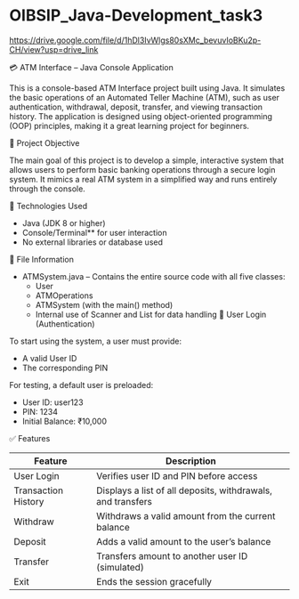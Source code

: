 # OIBSIP_Java-Development_task3

https://drive.google.com/file/d/1hDl3IvWlgs80sXMc_bevuvIoBKu2p-CH/view?usp=drive_link

 💳 ATM Interface – Java Console Application

This is a console-based ATM Interface project built using Java. It simulates the basic operations of an Automated Teller Machine (ATM), such as user authentication, withdrawal, deposit, transfer, and viewing transaction history. The application is designed using object-oriented programming (OOP) principles, making it a great learning project for beginners.

 🧠 Project Objective

The main goal of this project is to develop a simple, interactive system that allows users to perform basic banking operations through a secure login system. It mimics a real ATM system in a simplified way and runs entirely through the console.

🔧 Technologies Used

- Java (JDK 8 or higher)
- Console/Terminal** for user interaction
- No external libraries or database used

 📁 File Information

- ATMSystem.java – Contains the entire source code with all five classes:
  - User
  - ATMOperations
  - ATMSystem (with the main() method)
  - Internal use of Scanner and List for data handling
 🔐 User Login (Authentication)

To start using the system, a user must provide:
- A valid User ID
- The corresponding PIN

For testing, a default user is preloaded:

- User ID: user123
- PIN: 1234
- Initial Balance: ₹10,000

✅ Features

| Feature             | Description |
|---------------------|-------------|
| User Login          | Verifies user ID and PIN before access |
| Transaction History | Displays a list of all deposits, withdrawals, and transfers |
|   Withdraw          | Withdraws a valid amount from the current balance |
| Deposit             | Adds a valid amount to the user’s balance |
|  Transfer           | Transfers amount to another user ID (simulated) |
| Exit                | Ends the session gracefully |

